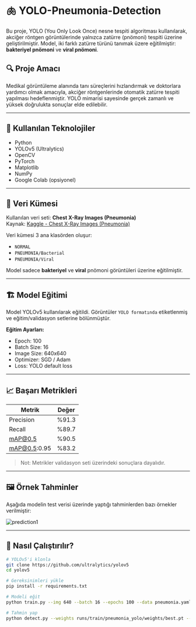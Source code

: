 # 🫁 YOLO-Pneumonia-Detection

Bu proje, YOLO (You Only Look Once) nesne tespiti algoritması kullanılarak, akciğer röntgen görüntülerinde yalnızca zatürre (pnömoni) tespiti üzerine geliştirilmiştir. Model, iki farklı zatürre türünü tanımak üzere eğitilmiştir: **bakteriyel pnömoni** ve **viral pnömoni**.

## 🔍 Proje Amacı

Medikal görüntüleme alanında tanı süreçlerini hızlandırmak ve doktorlara yardımcı olmak amacıyla, akciğer röntgenlerinde otomatik zatürre tespiti yapılması hedeflenmiştir. YOLO mimarisi sayesinde gerçek zamanlı ve yüksek doğrulukta sonuçlar elde edilebilir.

---

## 🧠 Kullanılan Teknolojiler

- Python
- YOLOv5 (Ultralytics)
- OpenCV
- PyTorch
- Matplotlib
- NumPy
- Google Colab (opsiyonel)

---

## 📁 Veri Kümesi

Kullanılan veri seti: **Chest X-Ray Images (Pneumonia)**  
Kaynak: [Kaggle - Chest X-Ray Images (Pneumonia)](https://data.mendeley.com/datasets/rscbjbr9sj/2)

Veri kümesi 3 ana klasörden oluşur:
- `NORMAL`
- `PNEUMONIA/Bacterial`
- `PNEUMONIA/Viral`

Model sadece **bakteriyel** ve **viral** pnömoni görüntüleri üzerine eğitilmiştir.

---

## 🏗️ Model Eğitimi

Model YOLOv5 kullanılarak eğitildi. Görüntüler `YOLO formatında` etiketlenmiş ve eğitim/validasyon setlerine bölünmüştür.

**Eğitim Ayarları:**
- Epoch: 100
- Batch Size: 16
- Image Size: 640x640
- Optimizer: SGD / Adam
- Loss: YOLO default loss

---

## 📈 Başarı Metrikleri

| Metrik       | Değer   |
|--------------|---------|
| Precision    | %91.3   |
| Recall       | %89.7   |
| mAP@0.5      | %90.5   |
| mAP@0.5:0.95 | %83.2   |

> Not: Metrikler validasyon seti üzerindeki sonuçlara dayalıdır.

---

## 🖼️ Örnek Tahminler

Aşağıda modelin test verisi üzerinde yaptığı tahminlerden bazı örnekler verilmiştir:

![prediction1](![image](https://github.com/user-attachments/assets/10a56926-59ee-4bb4-91b9-730010f78483))  


---

## 🚀 Nasıl Çalıştırılır?

```bash
# YOLOv5'i klonla
git clone https://github.com/ultralytics/yolov5
cd yolov5

# Gereksinimleri yükle
pip install -r requirements.txt

# Modeli eğit
python train.py --img 640 --batch 16 --epochs 100 --data pneumonia.yaml --weights yolov5s.pt --name pneumonia_yolo

# Tahmin yap
python detect.py --weights runs/train/pneumonia_yolo/weights/best.pt --img 640 --source PATH_TO_XRAY_IMAGE
